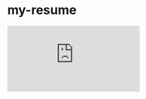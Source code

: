 # my-resume

[![Latest release](https://badgen.net/github/release/Naereen/Strapdown.js)](https://github.com/Penca53/my-resume/releases/latest/download/Mirco_Mazzoni_Resume.pdf)

